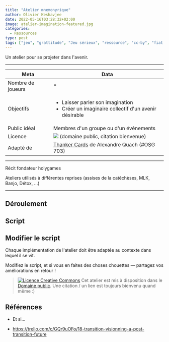 ```yaml
---
title: "Atelier mnemonyrique"
author: Olivier Keshavjee
date: 2022-05-16T03:28:32+02:00
image: atelier-imagination-featured.jpg
categories:
  - Ressources
type: post
tags: ["jeu", "grattitude", "Jeu sérieux", "ressource", "cc-by", "fiat ludux", "cartes", "prière"]
---
```



Un atelier pour se projeter dans l'avenir.

<!--more-->

<hr>

| Meta              | Data                                                                   |
|-------------------|------------------------------------------------------------------------|
| Nombre de joueurs | *                                                                   |
| Objectifs         | <ul><li>Laisser parler son imagination<li>Créer un imaginaire collectif d'un avenir désirable</ul> |
| Public idéal      | Membres d'un groupe ou d'un événements                        |
| Licence           | [![](https://licensebuttons.net/p/zero/1.0/88x31.png)](https://creativecommons.org/publicdomain/zero/1.0/deed.fr) (domaine public, citation bienvenue)                                                               |
| Adapté de           | [Thanker Cards](https://openseriousgames.org/osg-703-thanker-cards/) de Alexandre Quach (#OSG 703)                                                               |


<hr>

Récit fondateur holygames

Ateliers utilisés à différentes reprises (assises de la catéchèses, MLK, Banjo, Détox, ...)


<hr>

## Déroulement


## Script


## Modifier le script

Chaque implémentation de l'atelier doit être adaptée au contexte dans lequel il se vit.

Modifiez le script, et si vous en faites des choses chouettes — partagez vos améliorations en retour !

> <a rel="license" href="https://creativecommons.org/publicdomain/zero/1.0/deed.fr"><img alt="Licence Creative Commons" style="border-width:0" src="https://licensebuttons.net/p/zero/1.0/88x31.png" /></a> Cet atelier est mis à disposition dans le <a rel="license" href="https://creativecommons.org/publicdomain/zero/1.0/deed.fr">Domaine public</a>. Une citation / un lien est toujours bienvenu quand même :)

## Références

- Et si...

- https://trello.com/c/GQr9uOFo/18-transition-visionning-a-post-transition-future